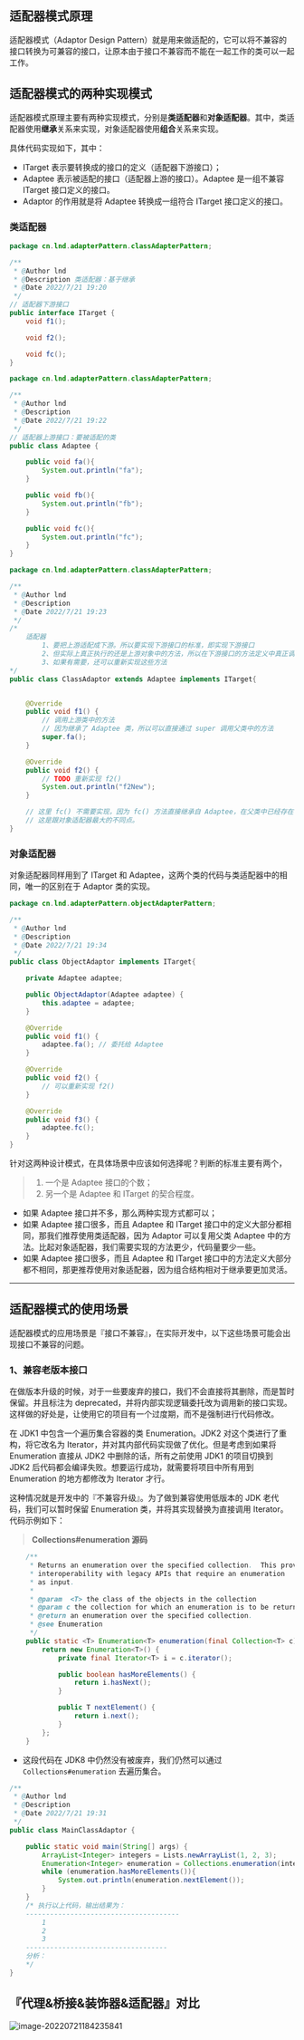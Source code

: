 ## 适配器模式原理

适配器模式（Adaptor Design Pattern）就是用来做适配的，它可以将不兼容的接口转换为可兼容的接口，让原本由于接口不兼容而不能在一起工作的类可以一起工作。





## 适配器模式的两种实现模式

适配器模式原理主要有两种实现模式，分别是**类适配器**和**对象适配器**。其中，类适配器使用**继承**关系来实现，对象适配器使用**组合**关系来实现。

具体代码实现如下，其中：

- ITarget 表示要转换成的接口的定义（适配器下游接口）；
- Adaptee 表示被适配的接口（适配器上游的接口）。Adaptee 是一组不兼容 ITarget 接口定义的接口。
- Adaptor 的作用就是将 Adaptee 转换成一组符合 ITarget 接口定义的接口。

### 类适配器

```java
package cn.lnd.adapterPattern.classAdapterPattern;

/**
 * @Author lnd
 * @Description 类适配器：基于继承
 * @Date 2022/7/21 19:20
 */
// 适配器下游接口
public interface ITarget {
    void f1();

    void f2();

    void fc();
}
```



```java
package cn.lnd.adapterPattern.classAdapterPattern;

/**
 * @Author lnd
 * @Description
 * @Date 2022/7/21 19:22
 */
// 适配器上游接口：要被适配的类
public class Adaptee {

    public void fa(){
        System.out.println("fa");
    }

    public void fb(){
        System.out.println("fb");
    }

    public void fc(){
        System.out.println("fc");
    }
}
```



```java
package cn.lnd.adapterPattern.classAdapterPattern;

/**
 * @Author lnd
 * @Description
 * @Date 2022/7/21 19:23
 */
/*
    适配器
        1、要把上游适配成下游。所以要实现下游接口的标准，即实现下游接口
        2、但实际上真正执行的还是上游对象中的方法，所以在下游接口的方法定义中真正调用的是Adaptee类中的方法。可以通过实现上游的类（即 Adaptee），并调用类中的方法
        3、如果有需要，还可以重新实现这些方法
*/
public class ClassAdaptor extends Adaptee implements ITarget{


    @Override
    public void f1() {
        // 调用上游类中的方法
        // 因为继承了 Adaptee 类，所以可以直接通过 super 调用父类中的方法
        super.fa();
    }

    @Override
    public void f2() {
        // TODO 重新实现 f2()
        System.out.println("f2New");
    }

    // 这里 fc() 不需要实现，因为 fc() 方法直接继承自 Adaptee，在父类中已经存在了，所以可以不必重新实现一次。
    // 这是跟对象适配器最大的不同点。
}
```





### 对象适配器

对象适配器同样用到了 ITarget 和 Adaptee，这两个类的代码与类适配器中的相同，唯一的区别在于 Adaptor 类的实现。

```java
package cn.lnd.adapterPattern.objectAdapterPattern;

/**
 * @Author lnd
 * @Description
 * @Date 2022/7/21 19:34
 */
public class ObjectAdaptor implements ITarget{

    private Adaptee adaptee;

    public ObjectAdaptor(Adaptee adaptee) {
        this.adaptee = adaptee;
    }

    @Override
    public void f1() {
        adaptee.fa(); // 委托给 Adaptee
    }

    @Override
    public void f2() {
        // 可以重新实现 f2()
    }

    @Override
    public void f3() {
        adaptee.fc();
    }
}

```

针对这两种设计模式，在具体场景中应该如何选择呢？判断的标准主要有两个，

> 1. 一个是 Adaptee 接口的个数；
> 2. 另一个是 Adaptee 和 ITarget 的契合程度。



- 如果 Adaptee 接口并不多，那么两种实现方式都可以；
- 如果 Adaptee 接口很多，而且 Adaptee 和 ITarget 接口中的定义大部分都相同，那我们推荐使用类适配器，因为 Adaptor 可以复用父类 Adaptee 中的方法。比起对象适配器，我们需要实现的方法更少，代码量要少一些。
- 如果 Adaptee 接口很多，而且 Adaptee 和 ITarget 接口中的方法定义大部分都不相同，那更推荐使用对象适配器，因为组合结构相对于继承要更加灵活。



-------



## 适配器模式的使用场景

适配器模式的应用场景是『接口不兼容』，在实际开发中，以下这些场景可能会出现接口不兼容的问题。

### 1、兼容老版本接口

在做版本升级的时候，对于一些要废弃的接口，我们不会直接将其删除，而是暂时保留。并且标注为 deprecated，并将内部实现逻辑委托改为调用新的接口实现。这样做的好处是，让使用它的项目有一个过度期，而不是强制进行代码修改。

在 JDK1 中包含一个遍历集合容器的类 Enumeration。JDK2 对这个类进行了重构，将它改名为 Iterator，并对其内部代码实现做了优化。但是考虑到如果将 Enumeration 直接从 JDK2 中删除的话，所有之前使用 JDK1 的项目切换到 JDK2 后代码都会编译失败。想要运行成功，就需要将项目中所有用到 Enumeration 的地方都修改为 Iterator 才行。

这种情况就是开发中的『不兼容升级』。为了做到兼容使用低版本的 JDK 老代码，我们可以暂时保留 Enumeration 类，并将其实现替换为直接调用 Iterator。代码示例如下：

> **Collections#enumeration 源码**

```java
    /**
     * Returns an enumeration over the specified collection.  This provides
     * interoperability with legacy APIs that require an enumeration
     * as input.
     *
     * @param  <T> the class of the objects in the collection
     * @param c the collection for which an enumeration is to be returned.
     * @return an enumeration over the specified collection.
     * @see Enumeration
     */
    public static <T> Enumeration<T> enumeration(final Collection<T> c) {
        return new Enumeration<T>() {
            private final Iterator<T> i = c.iterator();

            public boolean hasMoreElements() {
                return i.hasNext();
            }

            public T nextElement() {
                return i.next();
            }
        };
    }
```

- 这段代码在 JDK8 中仍然没有被废弃，我们仍然可以通过 `Collections#enumeration` 去遍历集合。

```java
/**
 * @Author lnd
 * @Description
 * @Date 2022/7/21 19:31
 */
public class MainClassAdaptor {

    public static void main(String[] args) {
        ArrayList<Integer> integers = Lists.newArrayList(1, 2, 3);
        Enumeration<Integer> enumeration = Collections.enumeration(integers);
        while (enumeration.hasMoreElements()){
            System.out.println(enumeration.nextElement());
        }
    }
    /* 执行以上代码，输出结果为：
    --------------------------------------
        1
        2
        3
    -----------------------------------
    分析：
    */
}
```









## 『代理&桥接&装饰器&适配器』对比







![image-20220721184235841](C:\Users\nengdong.lv\AppData\Roaming\Typora\typora-user-images\image-20220721184235841.png)




